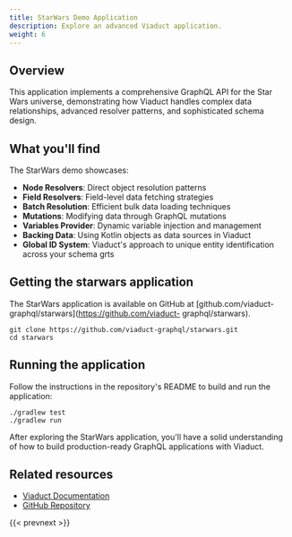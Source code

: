 ```yaml
---
title: StarWars Demo Application
description: Explore an advanced Viaduct application.
weight: 6
---
```

## Overview
This application implements a comprehensive GraphQL API for the Star Wars universe, demonstrating how Viaduct handles
complex data relationships, advanced resolver patterns, and sophisticated schema design.

## What you'll find

The StarWars demo showcases:
- **Node Resolvers**: Direct object resolution patterns
- **Field Resolvers**: Field-level data fetching strategies
- **Batch Resolution**: Efficient bulk data loading techniques
- **Mutations**: Modifying data through GraphQL mutations
- **Variables Provider**: Dynamic variable injection and management
- **Backing Data**: Using Kotlin objects as data sources in Viaduct
- **Global ID System**: Viaduct's approach to unique entity identification across your schema grts

## Getting the starwars application

The StarWars application is available on GitHub at [github.com/viaduct-graphql/starwars](https://github.com/viaduct-
graphql/starwars).

```shell
git clone https://github.com/viaduct-graphql/starwars.git
cd starwars
```

## Running the application

Follow the instructions in the repository's README to build and run the application:

```shell
./gradlew test
./gradlew run
```

After exploring the StarWars application, you'll have a solid understanding of how to build production-ready GraphQL
applications with Viaduct.

## Related resources

- [Viaduct Documentation](../)
- [GitHub Repository](https://github.com/viaduct-graphql)

{{< prevnext >}}
